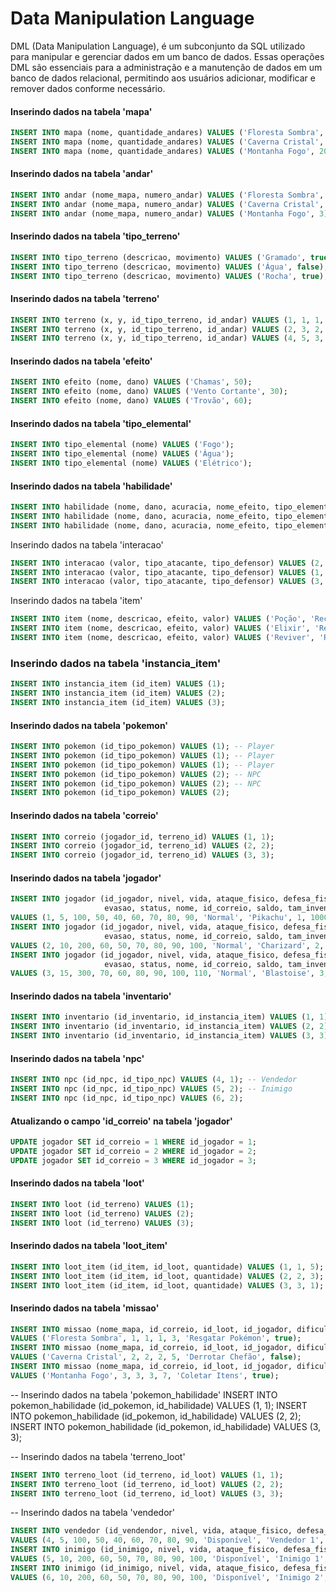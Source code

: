 # <b>Data Manipulation Language</b>

DML (Data Manipulation Language), é um subconjunto da SQL utilizado para manipular e gerenciar dados em um banco de dados. Essas operações DML são essenciais para a administração e a manutenção de dados em um banco de dados relacional, permitindo aos usuários adicionar, modificar e remover dados conforme necessário.

#### Inserindo dados na tabela 'mapa'
~~~sql
INSERT INTO mapa (nome, quantidade_andares) VALUES ('Floresta Sombra', 10);
INSERT INTO mapa (nome, quantidade_andares) VALUES ('Caverna Cristal', 15);
INSERT INTO mapa (nome, quantidade_andares) VALUES ('Montanha Fogo', 20);
~~~
 
#### Inserindo dados na tabela 'andar'
~~~sql
INSERT INTO andar (nome_mapa, numero_andar) VALUES ('Floresta Sombra', 1);
INSERT INTO andar (nome_mapa, numero_andar) VALUES ('Caverna Cristal', 2);
INSERT INTO andar (nome_mapa, numero_andar) VALUES ('Montanha Fogo', 3);
~~~

#### Inserindo dados na tabela 'tipo_terreno'
~~~sql
INSERT INTO tipo_terreno (descricao, movimento) VALUES ('Gramado', true);
INSERT INTO tipo_terreno (descricao, movimento) VALUES ('Água', false);
INSERT INTO tipo_terreno (descricao, movimento) VALUES ('Rocha', true);
~~~

#### Inserindo dados na tabela 'terreno'
~~~sql
INSERT INTO terreno (x, y, id_tipo_terreno, id_andar) VALUES (1, 1, 1, 1);
INSERT INTO terreno (x, y, id_tipo_terreno, id_andar) VALUES (2, 3, 2, 2);
INSERT INTO terreno (x, y, id_tipo_terreno, id_andar) VALUES (4, 5, 3, 3);
~~~

#### Inserindo dados na tabela 'efeito'
~~~sql
INSERT INTO efeito (nome, dano) VALUES ('Chamas', 50);
INSERT INTO efeito (nome, dano) VALUES ('Vento Cortante', 30);
INSERT INTO efeito (nome, dano) VALUES ('Trovão', 60);
~~~

#### Inserindo dados na tabela 'tipo_elemental'
~~~sql
INSERT INTO tipo_elemental (nome) VALUES ('Fogo');
INSERT INTO tipo_elemental (nome) VALUES ('Água');
INSERT INTO tipo_elemental (nome) VALUES ('Elétrico');
~~~

#### Inserindo dados na tabela 'habilidade'
~~~sql
INSERT INTO habilidade (nome, dano, acuracia, nome_efeito, tipo_elemental) VALUES ('Lança Chamas', 70, 90, 'Chamas', 'Fogo');
INSERT INTO habilidade (nome, dano, acuracia, nome_efeito, tipo_elemental) VALUES ('Hidro Bomba', 80, 85, 'Vento Cortante', 'Água');
INSERT INTO habilidade (nome, dano, acuracia, nome_efeito, tipo_elemental) VALUES ('Choque do Trovão', 60, 95, 'Trovão', 'Elétrico');
~~~

Inserindo dados na tabela 'interacao'
~~~sql
INSERT INTO interacao (valor, tipo_atacante, tipo_defensor) VALUES (2, 'Fogo', 'Água');
INSERT INTO interacao (valor, tipo_atacante, tipo_defensor) VALUES (1, 'Água', 'Elétrico');
INSERT INTO interacao (valor, tipo_atacante, tipo_defensor) VALUES (3, 'Elétrico', 'Fogo');
~~~

Inserindo dados na tabela 'item'
~~~sql
INSERT INTO item (nome, descricao, efeito, valor) VALUES ('Poção', 'Recupera vida', 'Recupera 50 HP', 100);
INSERT INTO item (nome, descricao, efeito, valor) VALUES ('Elixir', 'Recupera PP', 'Recupera todos os PP', 200);
INSERT INTO item (nome, descricao, efeito, valor) VALUES ('Reviver', 'Revive Pokémon', 'Revive com metade da vida', 300);
~~~

### Inserindo dados na tabela 'instancia_item'
~~~sql
INSERT INTO instancia_item (id_item) VALUES (1);
INSERT INTO instancia_item (id_item) VALUES (2);
INSERT INTO instancia_item (id_item) VALUES (3);
~~~

#### Inserindo dados na tabela 'pokemon'
~~~sql
INSERT INTO pokemon (id_tipo_pokemon) VALUES (1); -- Player
INSERT INTO pokemon (id_tipo_pokemon) VALUES (1); -- Player
INSERT INTO pokemon (id_tipo_pokemon) VALUES (1); -- Player
INSERT INTO pokemon (id_tipo_pokemon) VALUES (2); -- NPC
INSERT INTO pokemon (id_tipo_pokemon) VALUES (2); -- NPC
INSERT INTO pokemon (id_tipo_pokemon) VALUES (2);
~~~

#### Inserindo dados na tabela 'correio'
~~~sql
INSERT INTO correio (jogador_id, terreno_id) VALUES (1, 1);
INSERT INTO correio (jogador_id, terreno_id) VALUES (2, 2);
INSERT INTO correio (jogador_id, terreno_id) VALUES (3, 3);
~~~

#### Inserindo dados na tabela 'jogador'
~~~sql
INSERT INTO jogador (id_jogador, nivel, vida, ataque_fisico, defesa_fisica, ataque_especial, velocidade, acuracia,
                     evasao, status, nome, id_correio, saldo, tam_inventario, posicao)
VALUES (1, 5, 100, 50, 40, 60, 70, 80, 90, 'Normal', 'Pikachu', 1, 1000, 4, 1);
INSERT INTO jogador (id_jogador, nivel, vida, ataque_fisico, defesa_fisica, ataque_especial, velocidade, acuracia,
                     evasao, status, nome, id_correio, saldo, tam_inventario, posicao)
VALUES (2, 10, 200, 60, 50, 70, 80, 90, 100, 'Normal', 'Charizard', 2, 2000, 3, 2);
INSERT INTO jogador (id_jogador, nivel, vida, ataque_fisico, defesa_fisica, ataque_especial, velocidade, acuracia,
                     evasao, status, nome, id_correio, saldo, tam_inventario, posicao)
VALUES (3, 15, 300, 70, 60, 80, 90, 100, 110, 'Normal', 'Blastoise', 3, 3000, 7, 3);
~~~

#### Inserindo dados na tabela 'inventario'
~~~sql
INSERT INTO inventario (id_inventario, id_instancia_item) VALUES (1, 1);
INSERT INTO inventario (id_inventario, id_instancia_item) VALUES (2, 2);
INSERT INTO inventario (id_inventario, id_instancia_item) VALUES (3, 3);
~~~

#### Inserindo dados na tabela 'npc'
~~~sql
INSERT INTO npc (id_npc, id_tipo_npc) VALUES (4, 1); -- Vendedor
INSERT INTO npc (id_npc, id_tipo_npc) VALUES (5, 2); -- Inimigo
INSERT INTO npc (id_npc, id_tipo_npc) VALUES (6, 2);
~~~

#### Atualizando o campo 'id_correio' na tabela 'jogador'
~~~sql
UPDATE jogador SET id_correio = 1 WHERE id_jogador = 1;
UPDATE jogador SET id_correio = 2 WHERE id_jogador = 2;
UPDATE jogador SET id_correio = 3 WHERE id_jogador = 3;
~~~

#### Inserindo dados na tabela 'loot'
~~~sql
INSERT INTO loot (id_terreno) VALUES (1);
INSERT INTO loot (id_terreno) VALUES (2);
INSERT INTO loot (id_terreno) VALUES (3);
~~~

#### Inserindo dados na tabela 'loot_item'
~~~sql
INSERT INTO loot_item (id_item, id_loot, quantidade) VALUES (1, 1, 5);
INSERT INTO loot_item (id_item, id_loot, quantidade) VALUES (2, 2, 3);
INSERT INTO loot_item (id_item, id_loot, quantidade) VALUES (3, 3, 1);
~~~

#### Inserindo dados na tabela 'missao'
~~~sql
INSERT INTO missao (nome_mapa, id_correio, id_loot, id_jogador, dificuldade, objetivo, tipo_missao)
VALUES ('Floresta Sombra', 1, 1, 1, 3, 'Resgatar Pokémon', true);
INSERT INTO missao (nome_mapa, id_correio, id_loot, id_jogador, dificuldade, objetivo, tipo_missao)
VALUES ('Caverna Cristal', 2, 2, 2, 5, 'Derrotar Chefão', false);
INSERT INTO missao (nome_mapa, id_correio, id_loot, id_jogador, dificuldade, objetivo, tipo_missao)
VALUES ('Montanha Fogo', 3, 3, 3, 7, 'Coletar Itens', true);
~~~
-- Inserindo dados na tabela 'pokemon_habilidade'
INSERT INTO pokemon_habilidade (id_pokemon, id_habilidade) VALUES (1, 1);
INSERT INTO pokemon_habilidade (id_pokemon, id_habilidade) VALUES (2, 2);
INSERT INTO pokemon_habilidade (id_pokemon, id_habilidade) VALUES (3, 3);

-- Inserindo dados na tabela 'terreno_loot'
~~~sql
INSERT INTO terreno_loot (id_terreno, id_loot) VALUES (1, 1);
INSERT INTO terreno_loot (id_terreno, id_loot) VALUES (2, 2);
INSERT INTO terreno_loot (id_terreno, id_loot) VALUES (3, 3);
~~~

-- Inserindo dados na tabela 'vendedor'
~~~sql
INSERT INTO vendedor (id_vendendor, nivel, vida, ataque_fisico, defesa_fisica, ataque_especial, velocidade, acuracia, evasao, status, nome, posicao, item_1, item_2, item_3)
VALUES (4, 5, 100, 50, 40, 60, 70, 80, 90, 'Disponível', 'Vendedor 1', 1, 1, 2, 3);
INSERT INTO inimigo (id_inimigo, nivel, vida, ataque_fisico, defesa_fisica, ataque_especial, velocidade, acuracia, evasao, status, nome, posicao)
VALUES (5, 10, 200, 60, 50, 70, 80, 90, 100, 'Disponível', 'Inimigo 1', 2);
INSERT INTO inimigo (id_inimigo, nivel, vida, ataque_fisico, defesa_fisica, ataque_especial, velocidade, acuracia, evasao, status, nome, posicao)
VALUES (6, 10, 200, 60, 50, 70, 80, 90, 100, 'Disponível', 'Inimigo 2', 2);
~~~